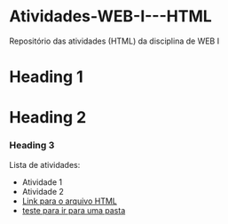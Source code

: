 # Atividades-WEB-I---HTML
Repositório das atividades (HTML) da disciplina de WEB I

# Heading 1
# Heading 2
### Heading 3

Lista de atividades:
- Atividade 1
- Atividade 2
- [Link para o arquivo HTML](exercicio1.html)
- [teste para ir para uma pasta](pasta/exercicio1.html)
